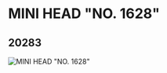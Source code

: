 # MINI HEAD "NO. 1628"
## 20283
![MINI HEAD "NO. 1628"](https://lc-www-live-s.legocdn.com/media/bricks/5/2/6104356.jpg)